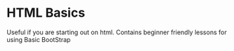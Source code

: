 # HTML Basics

Useful if you are starting out on html.
Contains beginner friendly lessons for using Basic BootStrap
